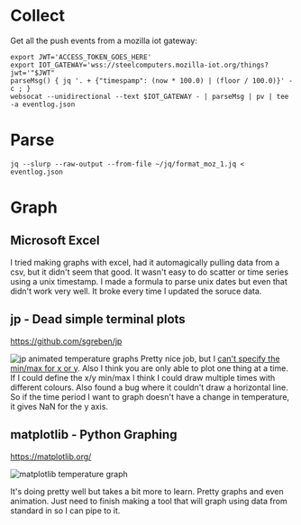 # Collect
Get all the push events from a mozilla iot gateway:

```
export JWT='ACCESS_TOKEN_GOES_HERE'
export IOT_GATEWAY='wss://steelcomputers.mozilla-iot.org/things?jwt='"$JWT"
parseMsg() { jq '. + {"timespamp": (now * 100.0) | (floor / 100.0)}' -c ; }
websocat --unidirectional --text $IOT_GATEWAY - | parseMsg | pv | tee -a eventlog.json
```

# Parse

```
jq --slurp --raw-output --from-file ~/jq/format_moz_1.jq < eventlog.json
```

# Graph

## Microsoft Excel
I tried making graphs with excel, had it automagically pulling data from a csv,
but it didn't seem that good. It wasn't easy to do scatter or time series using
a unix timestamp. I made a formula to parse unix dates but even that didn't work
very well. It broke every time I updated the soruce data.

## jp - Dead simple terminal plots
https://github.com/sgreben/jp

![jp animated temperature graphs](https://imgur.com/a/mc0Zotg.gif)
Pretty nice job, but I [can't specify the min/max for x or y](https://github.com/sgreben/jp/issues/24).
Also I think you are only able to plot one thing at a time. If I could define
the x/y min/max I think I could draw multiple times with different colours.
Also found a bug where it couldn't draw a horizontal line. So if the time period
I want to graph doesn't have a change in temperature, it gives NaN for the y
axis.

## matplotlib - Python Graphing
https://matplotlib.org/

![matplotlib temperature graph](https://imgur.com/a/gHs7LDp)

It's doing pretty well but takes a bit more to learn. Pretty graphs and even
animation. Just need to finish making a tool that will graph using data from
standard in so I can pipe to it.

